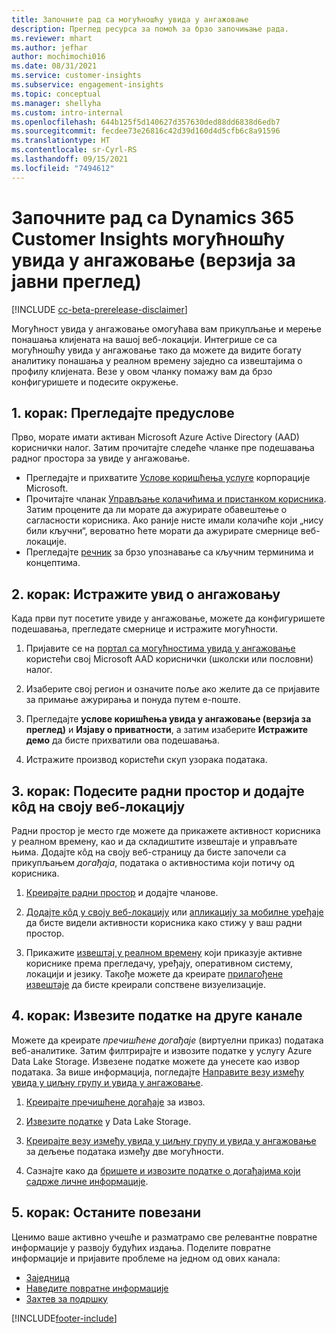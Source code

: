 ```yaml
---
title: Започните рад са могућношћу увида у ангажовање
description: Преглед ресурса за помоћ за брзо започињање рада.
ms.reviewer: mhart
ms.author: jefhar
author: mochimochi016
ms.date: 08/31/2021
ms.service: customer-insights
ms.subservice: engagement-insights
ms.topic: conceptual
ms.manager: shellyha
ms.custom: intro-internal
ms.openlocfilehash: 644b125f5d140627d357630ded88dd6838d6edb7
ms.sourcegitcommit: fecdee73e26816c42d39d160d4d5cfb6c8a91596
ms.translationtype: HT
ms.contentlocale: sr-Cyrl-RS
ms.lasthandoff: 09/15/2021
ms.locfileid: "7494612"
---
```

# <a name="get-started-with-dynamics-365-customer-insights-engagement-insights-capability-public-preview"></a>Започните рад са Dynamics 365 Customer Insights могућношћу увида у ангажовање (верзија за јавни преглед)

[!INCLUDE [cc-beta-prerelease-disclaimer](includes/cc-beta-prerelease-disclaimer.md)]

Могућност увида у ангажовање омогућава вам прикупљање и мерење понашања клијената на вашој веб-локацији. Интегрише се са могућношћу увида у ангажовање тако да можете да видите богату аналитику понашања у реалном времену заједно са извештајима о профилу клијената. Везе у овом чланку помажу вам да брзо конфигуришете и подесите окружење.

## <a name="step-1-review-prerequisites"></a>1. корак: Прегледајте предуслове

Прво, морате имати активан Microsoft Azure Active Directory (AAD) кориснички налог. Затим прочитајте следеће чланке пре подешавања радног простора за увиде у ангажовање.

- Прегледајте и прихватите [Услове коришћења услуге](terms-of-service.md) корпорације Microsoft.  
- Прочитајте чланак [Управљање колачићима и пристанком корисника](user-consent-storage.md). Затим процените да ли морате да ажурирате обавештење о сагласности корисника. Ако раније нисте имали колачиће који „нису били кључни“, вероватно ћете морати да ажурирате смернице веб-локације.
- Прегледајте [речник](glossary.md) за брзо упознавање са кључним терминима и концептима.

## <a name="step-2-explore-engagement-insights"></a>2. корак: Истражите увид о ангажовању

Када први пут посетите увиде у ангажовање, можете да конфигуришете подешавања, прегледате смернице и истражите могућности.

1. Пријавите се на [портал са могућностима увида у ангажовање](https://home.ci.ai.dynamics.com/app/engagement-insights) користећи свој Microsoft AAD кориснички (школски или пословни) налог.

1. Изаберите свој регион и означите поље ако желите да се пријавите за примање ажурирања и понуда путем е-поште.

1. Прегледајте **услове коришћења увида у ангажовање (верзија за преглед)** и **Изјаву о приватности**, а затим изаберите **Истражите демо** да бисте прихватили ова подешавања.

1. Истражите производ користећи скуп узорака података.

##  <a name="step-3-set-up-a-workspace-and-add-code-to-your-website"></a>3. корак: Подесите радни простор и додајте кôд на своју веб-локацију

Радни простор је место где можете да прикажете активност корисника у реалном времену, као и да складиштите извештаје и управљате њима. Додајте кôд на своју веб-страницу да бисте започели са прикупљањем *догађаја*, података о активностима који потичу од корисника.

1. [Креирајте радни простор](create-workspace.md) и додајте чланове.

1. [Додајте кôд у своју веб-локацију](instrument-website.md) или [апликацију за мобилне уређаје](developer-resources.md#capture-events-from-mobile-apps) да бисте видели активности корисника како стижу у ваш радни простор.

1. Прикажите [извештај у реалном времену](view-reports.md) који приказује активне кориснике према прегледачу, уређају, оперативном систему, локацији и језику. Такође можете да креирате [прилагођене извештаје](custom-reports.md) да бисте креирали сопствене визуелизације.
    
## <a name="step-4-export-data-to-other-channels"></a>4. корак: Извезите податке на друге канале

Можете да креирате *пречишћене догађаје* (виртуелни приказ) података веб-аналитике. Затим филтрирајте и извозите податке у услугу Azure Data Lake Storage. Извезене податке можете да унесете као извор података. За више информација, погледајте [Направите везу између увида у циљну групу и увида у ангажовање](integrate-audience-insights-engagement-insights.md).

1. [Креирајте пречишћене догађаје](refined-events.md) за извоз.

1. [Извезите податке](export-events.md) у Data Lake Storage.

1. [Креирајте везу између увида у циљну групу и увида у ангажовање](integrate-audience-insights-engagement-insights.md) за дељење података између две могућности.

1. Сазнајте како да [бришете и извозите податке о догађајима који садрже личне информације](delete-export-personal-data.md).
 
## <a name="step-5-stay-connected"></a>5. корак: Останите повезани

Ценимо ваше активно учешће и разматрамо све релевантне повратне информације у развоју будућих издања. Поделите повратне информације и пријавите проблеме на једном од ових канала:
- [Заједница](https://go.microsoft.com/fwlink/?linkid=2141648)
- [Наведите повратне информације](https://go.microsoft.com/fwlink/?linkid=2143222)
- [Захтев за подршку](https://go.microsoft.com/fwlink/?linkid=2145734) 


[!INCLUDE[footer-include](../includes/footer-banner.md)]
